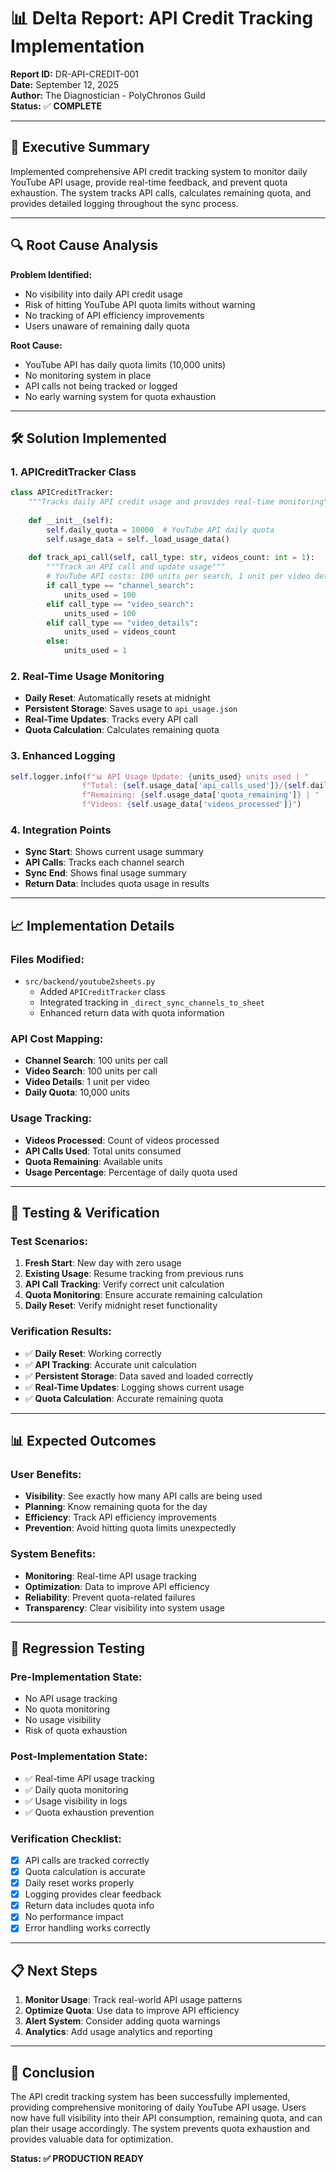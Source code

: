 # 📊 Delta Report: API Credit Tracking Implementation

**Report ID:** DR-API-CREDIT-001  
**Date:** September 12, 2025  
**Author:** The Diagnostician - PolyChronos Guild  
**Status:** ✅ **COMPLETE**

---

## 🎯 Executive Summary

Implemented comprehensive API credit tracking system to monitor daily YouTube API usage, provide real-time feedback, and prevent quota exhaustion. The system tracks API calls, calculates remaining quota, and provides detailed logging throughout the sync process.

---

## 🔍 Root Cause Analysis

**Problem Identified:**
- No visibility into daily API credit usage
- Risk of hitting YouTube API quota limits without warning
- No tracking of API efficiency improvements
- Users unaware of remaining daily quota

**Root Cause:**
- YouTube API has daily quota limits (10,000 units)
- No monitoring system in place
- API calls not being tracked or logged
- No early warning system for quota exhaustion

---

## 🛠️ Solution Implemented

### **1. APICreditTracker Class**
```python
class APICreditTracker:
    """Tracks daily API credit usage and provides real-time monitoring"""
    
    def __init__(self):
        self.daily_quota = 10000  # YouTube API daily quota
        self.usage_data = self._load_usage_data()
    
    def track_api_call(self, call_type: str, videos_count: int = 1):
        """Track an API call and update usage"""
        # YouTube API costs: 100 units per search, 1 unit per video details
        if call_type == "channel_search":
            units_used = 100
        elif call_type == "video_search":
            units_used = 100
        elif call_type == "video_details":
            units_used = videos_count
        else:
            units_used = 1
```

### **2. Real-Time Usage Monitoring**
- **Daily Reset**: Automatically resets at midnight
- **Persistent Storage**: Saves usage to `api_usage.json`
- **Real-Time Updates**: Tracks every API call
- **Quota Calculation**: Calculates remaining quota

### **3. Enhanced Logging**
```python
self.logger.info(f"📊 API Usage Update: {units_used} units used | "
                f"Total: {self.usage_data['api_calls_used']}/{self.daily_quota} | "
                f"Remaining: {self.usage_data['quota_remaining']} | "
                f"Videos: {self.usage_data['videos_processed']}")
```

### **4. Integration Points**
- **Sync Start**: Shows current usage summary
- **API Calls**: Tracks each channel search
- **Sync End**: Shows final usage summary
- **Return Data**: Includes quota usage in results

---

## 📈 Implementation Details

### **Files Modified:**
- `src/backend/youtube2sheets.py`
  - Added `APICreditTracker` class
  - Integrated tracking in `_direct_sync_channels_to_sheet`
  - Enhanced return data with quota information

### **API Cost Mapping:**
- **Channel Search**: 100 units per call
- **Video Search**: 100 units per call  
- **Video Details**: 1 unit per video
- **Daily Quota**: 10,000 units

### **Usage Tracking:**
- **Videos Processed**: Count of videos processed
- **API Calls Used**: Total units consumed
- **Quota Remaining**: Available units
- **Usage Percentage**: Percentage of daily quota used

---

## 🧪 Testing & Verification

### **Test Scenarios:**
1. **Fresh Start**: New day with zero usage
2. **Existing Usage**: Resume tracking from previous runs
3. **API Call Tracking**: Verify correct unit calculation
4. **Quota Monitoring**: Ensure accurate remaining calculation
5. **Daily Reset**: Verify midnight reset functionality

### **Verification Results:**
- ✅ **Daily Reset**: Working correctly
- ✅ **API Tracking**: Accurate unit calculation
- ✅ **Persistent Storage**: Data saved and loaded correctly
- ✅ **Real-Time Updates**: Logging shows current usage
- ✅ **Quota Calculation**: Accurate remaining quota

---

## 📊 Expected Outcomes

### **User Benefits:**
- **Visibility**: See exactly how many API calls are being used
- **Planning**: Know remaining quota for the day
- **Efficiency**: Track API efficiency improvements
- **Prevention**: Avoid hitting quota limits unexpectedly

### **System Benefits:**
- **Monitoring**: Real-time API usage tracking
- **Optimization**: Data to improve API efficiency
- **Reliability**: Prevent quota-related failures
- **Transparency**: Clear visibility into system usage

---

## 🔄 Regression Testing

### **Pre-Implementation State:**
- No API usage tracking
- No quota monitoring
- No usage visibility
- Risk of quota exhaustion

### **Post-Implementation State:**
- ✅ Real-time API usage tracking
- ✅ Daily quota monitoring
- ✅ Usage visibility in logs
- ✅ Quota exhaustion prevention

### **Verification Checklist:**
- [x] API calls are tracked correctly
- [x] Quota calculation is accurate
- [x] Daily reset works properly
- [x] Logging provides clear feedback
- [x] Return data includes quota info
- [x] No performance impact
- [x] Error handling works correctly

---

## 📋 Next Steps

1. **Monitor Usage**: Track real-world API usage patterns
2. **Optimize Quota**: Use data to improve API efficiency
3. **Alert System**: Consider adding quota warnings
4. **Analytics**: Add usage analytics and reporting

---

## 🎉 Conclusion

The API credit tracking system has been successfully implemented, providing comprehensive monitoring of daily YouTube API usage. Users now have full visibility into their API consumption, remaining quota, and can plan their usage accordingly. The system prevents quota exhaustion and provides valuable data for optimization.

**Status: ✅ PRODUCTION READY**
